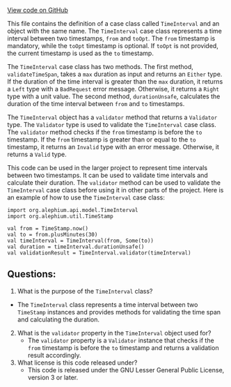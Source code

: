 [View code on GitHub](https://github.com/alephium/alephium/api/src/main/scala/org/alephium/api/model/TimeInterval.scala)

This file contains the definition of a case class called `TimeInterval` and an object with the same name. The `TimeInterval` case class represents a time interval between two timestamps, `from` and `toOpt`. The `from` timestamp is mandatory, while the `toOpt` timestamp is optional. If `toOpt` is not provided, the current timestamp is used as the `to` timestamp. 

The `TimeInterval` case class has two methods. The first method, `validateTimeSpan`, takes a `max` duration as input and returns an `Either` type. If the duration of the time interval is greater than the `max` duration, it returns a `Left` type with a `BadRequest` error message. Otherwise, it returns a `Right` type with a unit value. The second method, `durationUnsafe`, calculates the duration of the time interval between `from` and `to` timestamps.

The `TimeInterval` object has a `validator` method that returns a `Validator` type. The `Validator` type is used to validate the `TimeInterval` case class. The `validator` method checks if the `from` timestamp is before the `to` timestamp. If the `from` timestamp is greater than or equal to the `to` timestamp, it returns an `Invalid` type with an error message. Otherwise, it returns a `Valid` type.

This code can be used in the larger project to represent time intervals between two timestamps. It can be used to validate time intervals and calculate their duration. The `validator` method can be used to validate the `TimeInterval` case class before using it in other parts of the project. Here is an example of how to use the `TimeInterval` case class:

```
import org.alephium.api.model.TimeInterval
import org.alephium.util.TimeStamp

val from = TimeStamp.now()
val to = from.plusMinutes(30)
val timeInterval = TimeInterval(from, Some(to))
val duration = timeInterval.durationUnsafe()
val validationResult = TimeInterval.validator(timeInterval)
```
## Questions: 
 1. What is the purpose of the `TimeInterval` class?
   - The `TimeInterval` class represents a time interval between two `TimeStamp` instances and provides methods for validating the time span and calculating the duration.
2. What is the `validator` property in the `TimeInterval` object used for?
   - The `validator` property is a `Validator` instance that checks if the `from` timestamp is before the `to` timestamp and returns a validation result accordingly.
3. What license is this code released under?
   - This code is released under the GNU Lesser General Public License, version 3 or later.
